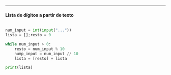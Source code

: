 
--- 
#### Lista de dígitos a partir de texto

```python

num_input = int(input("..."))
lista = [];resto = 0

while num_input > 0:
	resto = num_input % 10
	nump_input = num_input // 10
	lista = [resto] + lista

print(lista) 
```